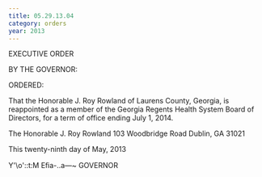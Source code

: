 ```yaml
---
title: 05.29.13.04
category: orders
year: 2013
---
```

 

EXECUTIVE ORDER

BY THE GOVERNOR:

ORDERED:

That the Honorable J. Roy Rowland of Laurens County, Georgia, is
reappointed as a member of the Georgia Regents Health System
Board of Directors, for a term of office ending July 1, 2014.

The Honorable J. Roy Rowland
103 Woodbridge Road
Dublin, GA 31021

This twenty-ninth day of May, 2013

Y'\o'::t:M Eﬁa-..a—~
GOVERNOR

